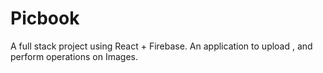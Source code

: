 # Picbook
 A full stack project using React + Firebase. An application to upload , and perform operations on Images.
